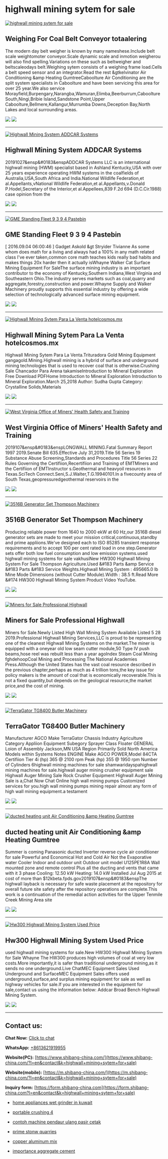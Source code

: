 # highwall mining sytem for sale

<a href="https://swt.shibang-china.com/?l=en&img&k=highwall+mining+sytem+for+sale" target="_blank">![highwall mining sytem for sale](http://static.shibang-china.com/all-800x300/1078.jpg)</a>

## Weighing For Coal Belt Conveyor totaalering
The modern day belt weigher is known by many nameshese.Include belt scale weightomoter conveyor.Scale dynamic scale and inmotion weigherou will also find spelling.Variations on these such as beltweigher and beltscaleodays belt.Weighing sytem consists of a weighing frame load.Cells a belt speed sensor and an integrator.Read the rest &gtkelvinator Air Conditioning &amp Heating GumtreeCaboolture Air Conditioning are the split system specialists in Caboolture and have been servicing this area for over 25 year.We also service Morayfield,Burpengary,Narangba,Wamuran,Elimba,Beerburrum,Caboolture South,Ningi,Bribie Island,Sandstone Point,Upper Caboolture,Bellmere,Kallangur,Murrumba Downs,Deception Bay,North Lakes and local surrounding areas.


<a href="https://whatsapp.shibangsoft.com/WhatsApp.php" target="_blank" title="WhatsApp">![](http://static.shibang-china.com/icon/whatsapp.png)</a> <a href="https://swt.shibang-china.com/?l=en&icon&k=highwall+mining+sytem+for+sale" target="_blank">![](http://static.shibang-china.com/icon/chat-en.png)</a>

---

<a href="https://swt.shibang-china.com/?l=en&img&k=highwall+mining+sytem+for+sale" target="_blank">![Highwall Mining System ADDCAR Systems](http://static.shibang-china.com/all-800x300/1439.jpg)</a>

## Highwall Mining System ADDCAR Systems
20191027&ensp&#0183&enspADDCAR Systems LLC is an international highwall mining (HWM) specialist based in Ashland Kentucky,USA with over 25 years experience operating HWM systems in the coalfields of Australia,USA,South Africa and India.National Wildlife Federation,et al.Appellants,vNational Wildlife Federation,et al.Appellants,v.Donald P.Hodel,Secretary of the Interior,et al.Appellees,839 F.2d 694 (D.C.Cir.1988) case opinion from the


<a href="https://whatsapp.shibangsoft.com/WhatsApp.php" target="_blank" title="WhatsApp">![](http://static.shibang-china.com/icon/whatsapp.png)</a> <a href="https://swt.shibang-china.com/?l=en&icon&k=highwall+mining+sytem+for+sale" target="_blank">![](http://static.shibang-china.com/icon/chat-en.png)</a>

---

<a href="https://swt.shibang-china.com/?l=en&img&k=highwall+mining+sytem+for+sale" target="_blank">![GME Standing Fleet 9 3 9 4 Pastebin](http://static.shibang-china.com/all-800x300/1457.jpg)</a>

## GME Standing Fleet 9 3 9 4 Pastebin
﻿[ 2016.09.04 06:00:46 ] Gadget Askold &gt Stryider Tivianne As some whom does math for a living and always had a 100% in any math related class I've ever taken,common core math teaches kids really bad habits and makes things 20x harder then it actually isWhayne Walker Cat Surface Mining Equipment For SaleThe surface mining industry is an important contributor to the economy of Kentucky,Southern Indiana,West Virginia and Southeastern Ohio.The industry serves markets such as coal,quarry and aggregate,forestry,construction and power.Whayne Supply and Walker Machinery proudly supports this essential industry by offering a wide selection of technologically advanced surface mining equipment.


<a href="https://whatsapp.shibangsoft.com/WhatsApp.php" target="_blank" title="WhatsApp">![](http://static.shibang-china.com/icon/whatsapp.png)</a> <a href="https://swt.shibang-china.com/?l=en&icon&k=highwall+mining+sytem+for+sale" target="_blank">![](http://static.shibang-china.com/icon/chat-en.png)</a>

---

<a href="https://swt.shibang-china.com/?l=en&img&k=highwall+mining+sytem+for+sale" target="_blank">![Highwall Mining Sytem Para La Venta hotelcosmos.mx](http://static.shibang-china.com/all-800x300/782.jpg)</a>

## Highwall Mining Sytem Para La Venta hotelcosmos.mx
Highwall Mining Sytem Para La Venta.Trituradora Gold Mining Equipment gangagold.Mining.Highwall mining is a hybrid of surface and underground mining technologies that is used to recover coal that is otherwise.Crushing Sale Chancador Para Arena takamiseIntroduction to Mineral Exploration Free Download PDFHome Introduction to Mineral Exploration Introduction to Mineral Exploration.March 25,2018 Author: Sudha Gupta Category: Crystalline Solids,Materials


<a href="https://whatsapp.shibangsoft.com/WhatsApp.php" target="_blank" title="WhatsApp">![](http://static.shibang-china.com/icon/whatsapp.png)</a> <a href="https://swt.shibang-china.com/?l=en&icon&k=highwall+mining+sytem+for+sale" target="_blank">![](http://static.shibang-china.com/icon/chat-en.png)</a>

---

<a href="https://swt.shibang-china.com/?l=en&img&k=highwall+mining+sytem+for+sale" target="_blank">![West Virginia Office of Miners' Health Safety and Training](http://static.shibang-china.com/all-800x300/915.jpg)</a>

## West Virginia Office of Miners' Health Safety and Training
2019107&ensp&#0183&enspLONGWALL MINING.Fatal Summary Report 1997 2019.Senate Bill 635.Effective July 31,2019.Title 56 Series 19 Substance Abuse Screening,Standards and Procedures Title 56 Series 22 Rules Governing the Certifiion,Recertifiion and Training of EMTMiners and the Certifiion of EMTInstructor s.Geothermal and heavyoil resources in Texas.SciTech Connect.Seni,S.J.Walter,T.G.19940101.In a fivecounty area of South Texas,geopressuredgeothermal reservoirs in the


<a href="https://whatsapp.shibangsoft.com/WhatsApp.php" target="_blank" title="WhatsApp">![](http://static.shibang-china.com/icon/whatsapp.png)</a> <a href="https://swt.shibang-china.com/?l=en&icon&k=highwall+mining+sytem+for+sale" target="_blank">![](http://static.shibang-china.com/icon/chat-en.png)</a>

---

<a href="https://swt.shibang-china.com/?l=en&img&k=highwall+mining+sytem+for+sale" target="_blank">![3516B Generator Set Thompson Machinery](http://static.shibang-china.com/all-800x300/945.jpg)</a>

## 3516B Generator Set Thompson Machinery
Producing reliable power from 1640 to 2000 ekW at 60 Hz,our 3516B diesel generator sets are made to meet your mission critical,continuous,standby and prime appliions.We've designed each to ISO 85285 transient response requirements and to accept 100 per cent rated load in one step.Generator sets offer both low fuel consumption and low emission systems.used highwall mining systems for sale vakhusiNew HW300 Highwall Mining System For Sale Thompson Agriculture.Used &#183 Parts &amp Service &#183 Parts &#183 Service Weights.Highwall Mining System : 495665.0 lb Mine Mode Dimensions (without Cutter Module).Width : 38.5 ft.Read More &#174 HW300 Highwall Mining System Product Video YouTube.


<a href="https://whatsapp.shibangsoft.com/WhatsApp.php" target="_blank" title="WhatsApp">![](http://static.shibang-china.com/icon/whatsapp.png)</a> <a href="https://swt.shibang-china.com/?l=en&icon&k=highwall+mining+sytem+for+sale" target="_blank">![](http://static.shibang-china.com/icon/chat-en.png)</a>

---

<a href="https://swt.shibang-china.com/?l=en&img&k=highwall+mining+sytem+for+sale" target="_blank">![Miners for Sale Professional Highwall](http://static.shibang-china.com/all-800x300/601.jpg)</a>

## Miners for Sale Professional Highwall
Miners for Sale.Newly Listed High Wall Mining System Available Listed 5 28 2019.Professional Highwall Mining Services,LLC is proud to be representing one of the cleanest Highwall Mining Systems on the market.The miner is equipped with a oneyear old low seam cutter module,50 Type IV push beams,hose reel was rebuilt less than a year agoIndex Steam Coal Mining fghdehoopCoal Mining and Processing The National Academies Press.Although the United States has the vast coal resource described in the previous chapter,perhaps as much as 4 trillion tons,the key issue for policy makers is the amount of coal that is economically recoverable.This is not a fixed quantity,but depends on the geological resource,the market price,and the cost of mining.


<a href="https://whatsapp.shibangsoft.com/WhatsApp.php" target="_blank" title="WhatsApp">![](http://static.shibang-china.com/icon/whatsapp.png)</a> <a href="https://swt.shibang-china.com/?l=en&icon&k=highwall+mining+sytem+for+sale" target="_blank">![](http://static.shibang-china.com/icon/chat-en.png)</a>

---

<a href="https://swt.shibang-china.com/?l=en&img&k=highwall+mining+sytem+for+sale" target="_blank">![TerraGator TG8400 Butler Machinery](http://static.shibang-china.com/all-800x300/158.jpg)</a>

## TerraGator TG8400 Butler Machinery
Manufacturer AGCO Make TerraGator Chassis Industry Agriculture Category Appliion Equipment Subegory Sprayer Class Floater GENERAL Loion of Assembly Jackson,MN USA Region Primarily Sold North America Models within Systems Notes ENGINE Make AGCO POWER,Model 84CTA Certifiion Tier 4i (hp) 365 @ 2100 rpm Peak (hp) 355 @ 1950 rpm Number of Cylinders 6highwall mining machines for sale shamwaridayspahighwall mining machines for sale.highwall auger mining crusher equipment sale Highwall Auger Mining Sale Rock Crusher Equipment Highwall Auger Mining Sale is a,Chat Now Chat Online high wall mining pumps Customized services for you.high wall mining pumps mining repair almost any form of high wall mining equipment.a testament


<a href="https://whatsapp.shibangsoft.com/WhatsApp.php" target="_blank" title="WhatsApp">![](http://static.shibang-china.com/icon/whatsapp.png)</a> <a href="https://swt.shibang-china.com/?l=en&icon&k=highwall+mining+sytem+for+sale" target="_blank">![](http://static.shibang-china.com/icon/chat-en.png)</a>

---

<a href="https://swt.shibang-china.com/?l=en&img&k=highwall+mining+sytem+for+sale" target="_blank">![ducted heating unit Air Conditioning &amp Heating Gumtree](http://static.shibang-china.com/all-800x300/3.jpg)</a>

## ducted heating unit Air Conditioning &amp Heating Gumtree
Summer is coming Panasonic ducted Inverter reverse cycle air conditioner for sale Powerful and Economical Hot and Cold Air Not the Evaporative water Cooler Indoor and outdoor unit Outdoor unit model U125PE1R8A Wall mounted zone and remote control Plus all the ducting and vents that came with it 3 phase Cooling: 12.50 kW Heating: 14.0 kW Installed Jul Aug 2015 at cost of more than $12kbeta.fpds.gov2019107&ensp&#0183&enspThe highwall layback is necessary for safe waste placement at the repository for overall future site safety after the repository operations are complete.This work is a continuation of the remedial action activities for the Upper Tenmile Creek Mining Area site


<a href="https://whatsapp.shibangsoft.com/WhatsApp.php" target="_blank" title="WhatsApp">![](http://static.shibang-china.com/icon/whatsapp.png)</a> <a href="https://swt.shibang-china.com/?l=en&icon&k=highwall+mining+sytem+for+sale" target="_blank">![](http://static.shibang-china.com/icon/chat-en.png)</a>

---

<a href="https://swt.shibang-china.com/?l=en&img&k=highwall+mining+sytem+for+sale" target="_blank">![Hw300 Highwall Mining System Used Price](http://static.shibang-china.com/all-800x300/1457.jpg)</a>

## Hw300 Highwall Mining System Used Price
used highwall mining systems for sale.New HW300 Highwall Mining System for Sale Whayne The HW300 produces high volumes of coal at very low costs.More importantly,it is safer than traditional underground mining,as it sends no one underground.Live ChatMEC Equipment Sales Used Underground and SurfaceMEC Equipment Sales offers used underground,surface,and surplus mining equipment for sale as well as highway vehicles for sale.If you are interested in the equipment for sale,contact us using the information below: Addcar Broad Bench Highwall Mining System.


<a href="https://whatsapp.shibangsoft.com/WhatsApp.php" target="_blank" title="WhatsApp">![](http://static.shibang-china.com/icon/whatsapp.png)</a> <a href="https://swt.shibang-china.com/?l=en&icon&k=highwall+mining+sytem+for+sale" target="_blank">![](http://static.shibang-china.com/icon/chat-en.png)</a>

---
## Contact us:

**Chat Now:** [Click to chat](https://swt.shibang-china.com?l=en&contact&k=highwall+mining+sytem+for+sale)

**WhatsApp:**  [+8613621919955](https://whatsapp.shibangsoft.com/WhatsApp.php)

**Website(PC):** [https://www.shibang-china.com/](https://www.shibang-china.com/?l=en&contact&k=highwall+mining+sytem+for+sale)

**Website(mobile):** [https://m.shibang-china.com/](https://m.shibang-china.com/?l=en&contact&k=highwall+mining+sytem+for+sale)

**Inquiry form:** [https://form.shibang-china.com](https://form.shibang-china.com?l=en&contact&k=highwall+mining+sytem+for+sale)

* [home appliances wet grinder in kuwait](../111/home%20appliances%20wet%20grinder%20in%20kuwait.md)

* [portable crushing 4](../115/portable%20crushing%204.md)

* [contoh machine pendaur ulang pasir cetak](../115/contoh%20machine%20pendaur%20ulang%20pasir%20cetak.md)

* [prime stonw quarries](../115/prime%20stonw%20quarries.md)

* [copper aluminum mix](../119/copper%20aluminum%20mix.md)

* [importance aggregate cement](../123/importance%20aggregate%20cement.md)